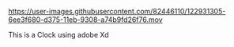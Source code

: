 

https://user-images.githubusercontent.com/82446110/122931305-6ee3f680-d375-11eb-9308-a74b9fd26f76.mov

This is a Clock using adobe Xd
